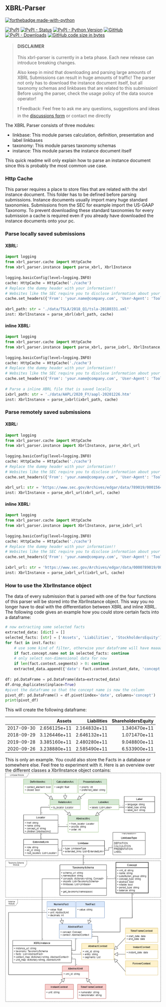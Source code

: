 ## XBRL-Parser

[![forthebadge made-with-python](http://ForTheBadge.com/images/badges/made-with-python.svg)](https://www.python.org/)

[![PyPI](https://img.shields.io/pypi/v/py-xbrl)](https://pypi.org/project/py-xbrl/#history)
[![PyPI - Status](https://img.shields.io/pypi/status/py-xbrl)](https://pypi.org/project/py-xbrl/)
[![PyPI - Python Version](https://img.shields.io/pypi/pyversions/py-xbrl)](https://pypi.org/project/py-xbrl/)
[![GitHub](https://img.shields.io/github/license/manusimidt/xbrl_parser)](https://github.com/manusimidt/xbrl_parser/blob/main/LICENSE)
[![PyPI - Downloads](https://img.shields.io/pypi/dm/py-xbrl)](https://pypi.org/project/py-xbrl/)
[![GitHub code size in bytes](https://img.shields.io/github/languages/code-size/manusimidt/xbrl_parser)](https://github.com/m4nu3l99/xbrl_parser)


> #### DISCLAIMER
> This xbrl-parser is currently in a beta phase. Each new release can introduce breaking changes.
>
> Also keep in mind that downloading and parsing large amounts of XBRL Submissions can result in huge amounts of traffic!
> The parser not only has to download the instance document itself, but all taxonomy schemas and linkbases that are related
> to this submission! Before using the parser, check the usage policy of the data source operator!
>
> ❗ Feedback: Feel free to ask me any questions, suggestions and ideas in the [discussions form](https://github.com/manusimidt/xbrl_parser/discussions) or contact me directly


The XBRL Parser consists of three modules:

- linkbase: This module parses calculation, definition, presentation and label linkbases
- taxonomy: This module parses taxonomy schemas
- instance: This module parses the instance document itself

This quick readme will only explain how to parse an instance document since this is probably the most common use case.

### Http Cache

This parser requires a place to store files that are related with the xbrl instance document. This folder has to be
defined before parsing submissions. Instance documents usually import many huge standard taxonomies. Submissions from
the SEC for example import the US-GAAP Taxonomy. To prevent downloading these standard taxonomies for every submission a
cache is required even if you already have downloaded the instance documents onto your pc.

### Parse locally saved submissions

#### XBRL:

```python
import logging
from xbrl_parser.cache import HttpCache
from xbrl_parser.instance import parse_xbrl, XbrlInstance

logging.basicConfig(level=logging.INFO)
cache: HttpCache = HttpCache('./cache')
# Replace the dummy header with your information!! 
# Websites like the SEC require you to disclose information about your bot! (https://www.sec.gov/privacy.htm#security)
cache.set_headers({'From': 'your.name@company.com', 'User-Agent': 'Tool/Version (Website)'})

xbrl_path: str = './data/TSLA/2018_Q1/tsla-20180331.xml'
inst: XbrlInstance = parse_xbrl(xbrl_path, cache)
```

#### inline XBRL:

```python
import logging
from xbrl_parser.cache import HttpCache
from xbrl_parser.instance import parse_xbrl, parse_ixbrl, XbrlInstance, parse_xbrl_url, parse_ixbrl_url

logging.basicConfig(level=logging.INFO)
cache: HttpCache = HttpCache('./cache')
# Replace the dummy header with your information!! 
# Websites like the SEC require you to disclose information about your bot! (https://www.sec.gov/privacy.htm#security)
cache.set_headers({'From': 'your.name@company.com', 'User-Agent': 'Tool/Version (Website)'})

# Parse a inline XBRL file that is saved locally
ixbrl_path: str = './data/AAPL/2020_FY/aapl-20201226.htm'
inst: XbrlInstance = parse_ixbrl(ixbrl_path, cache)
```

### Parse remotely saved submissions

#### XBRL:

```python
import logging
from xbrl_parser.cache import HttpCache
from xbrl_parser.instance import XbrlInstance, parse_xbrl_url

logging.basicConfig(level=logging.INFO)
cache: HttpCache = HttpCache('./cache')
# Replace the dummy header with your information!! 
# Websites like the SEC require you to disclose information about your bot! (https://www.sec.gov/privacy.htm#security)
cache.set_headers({'From': 'your.name@company.com', 'User-Agent': 'Tool/Version (Website)'})

xbrl_url: str = 'https://www.sec.gov/Archives/edgar/data/789019/000156459017014900/msft-20170630.xml'
inst: XbrlInstance = parse_xbrl_url(xbrl_url, cache)
```

#### inline XBRL:

```python
import logging
from xbrl_parser.cache import HttpCache
from xbrl_parser.instance import XbrlInstance, parse_ixbrl_url

logging.basicConfig(level=logging.INFO)
cache: HttpCache = HttpCache('./cache')
# Replace the dummy header with your information!! 
# Websites like the SEC require you to disclose information about your bot! (https://www.sec.gov/privacy.htm#security)
cache.set_headers({'From': 'your.name@company.com', 'User-Agent': 'Tool/Version (Website)'})

ixbrl_url: str = 'https://www.sec.gov/Archives/edgar/data/0000789019/000156459021002316/msft-10q_20201231.htm'
inst: XbrlInstance = parse_ixbrl_url(ixbrl_url, cache)
```

### How to use the XbrlInstance object
The data of every submission that is parsed with one of the four functions of this parser will be stored into
the XbrlInstance object. This way you no longer have to deal with the differentiation between XBRL and inline XBRL.
The following code gives an example how you could store certain facts into a dataframe:

```python
# now extracting some selected facts
extracted_data: [dict] = []
selected_facts: [str] = ['Assets', 'Liabilities', 'StockholdersEquity']
for fact in inst.facts:
    # use some kind of filter, otherwise your dataframe will have maaaaannnyyy columns (one for every concept)
    if fact.concept.name not in selected_facts: continue
    # only select non-dimensional data for now
    if len(fact.context.segments) > 0: continue
    extracted_data.append({'date': fact.context.instant_date, 'concept': fact.concept.name, 'value': fact.value})

df: pd.DataFrame = pd.DataFrame(data=extracted_data)
df.drop_duplicates(inplace=True)
#pivot the dataframe so that the concept name is now the column
pivot_df: pd.DataFrame() = df.pivot(index='date', columns='concept')
print(pivot_df)
```

This will create the following dataframe:

| |Assets|Liabilities|ShareholdersEquity|
| ------------- |-------------:| -----:|-----:|
| 2017-09-30 | 2.656125e+11| 2.164832e+11 | 1.340470e+11 |
| 2018-09-29 | 3.126446e+11| 2.646132e+11 | 1.071470e+11 |
| 2019-09-28 | 3.385160e+11| 2.480280e+11 | 9.048800e+11 |
| 2020-09-26 | 3.238880e+11| 2.585490e+11 | 6.533900e+11 |

This is only an example. You could also store the Facts in a database or somewhere else.
Feel free to experiment with it.
Here is an overview over the different classes a XbrlInstance object contains:
![alt text](./docs/img/parser_class_diagram.png "Class Diagram")

